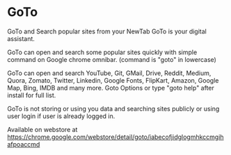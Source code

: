 # GoTo

GoTo and Search popular sites from your NewTab
GoTo is your digital assistant.

GoTo can open and search some popular sites quickly with simple command on Google chrome omnibar. (command is "goto" in lowercase)

GoTo can open and search YouTube, Git, GMail, Drive, Reddit, Medium, Quora, Zomato, Twitter, Linkedin, Google Fonts, FlipKart, Amazon, Google Map, Bing, IMDB and many more. Goto Options or type "goto help" after install for full list.

GoTo is not storing or using you data and searching sites publicly or using user login if user is already logged in. 


Available on webstore at https://chrome.google.com/webstore/detail/goto/iabecofjidglogmhkccmgihafpoaccmd
